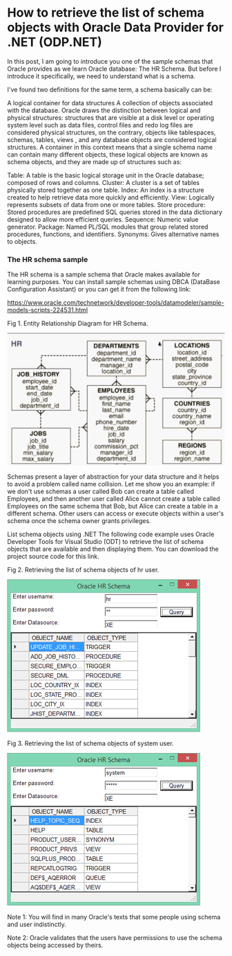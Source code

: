 # How to retrieve the list of schema objects with Oracle Data Provider for .NET (ODP.NET)

In this post, I am going to introduce you one of the sample schemas that Oracle provides as we learn Oracle database: The HR Schema. But before I introduce it specifically, we need to understand what is a schema.

I've found two definitions for the same term, a schema basically can be:

A logical container for data structures
A collection of objects associated with the database.
Oracle draws the distinction between logical and physical structures: structures that are visible at a disk level or operating system level such as data files, control files and redo log files are considered physical structures, on the contrary, objects like tablespaces, schemas, tables, views , and any database objects are considered logical structures. A container in this context means that a single schema name can contain many different objects, these logical objects are known as schema objects, and they are made up of structures such as:

Table: A table is the basic logical storage unit in the Oracle database; composed of rows and columns.
Cluster: A cluster is a set of tables physically stored together as one table.
Index: An index is a structure created to help retrieve data more quickly and efficiently.
View: Logically represents subsets of data from one or more tables.
Store procedure: Stored procedures are predefined SQL queries stored in the data dictionary designed to allow more efficient queries.
Sequence: Numeric value generator.
Package: Named PL/SQL modules that group related stored procedures, functions, and identifiers.
Synonyms: Gives alternative names to objects.

<h3>The HR schema sample</h3>
The HR schema is a sample schema that Oracle makes available for learning purposes. You can install sample schemas using DBCA (DataBase Configuration Assistant) or you can get it from the following link:

https://www.oracle.com/technetwork/developer-tools/datamodeler/sample-models-scripts-224531.html
<p>Fig 1. Entity Relationship Diagram for HR Schema.</p>
<img src="picture_library/hr/schemahr.png" width="700" />

Schemas present a layer of abstraction for your data structure and it helps to avoid a problem called name collision. Let me show you an example: if we don't use schemas a user called Bob can create a table called Employees, and then another user called Alice cannot create a table called Employees on the same schema that Bob, but Alice can create a table in a different schema. Other users can access or execute objects within a user's schema once the schema owner grants privileges.

List schema objects using .NET
The following code example uses Oracle Developer Tools for Visual Studio (ODT) to retrieve the list of schema objects that are available and then displaying them. You can download the project source code for this link.

<p>Fig 2. Retrieving the list of schema objects of hr user.</p>
<img src="picture_library/hr/fig2.png" />
<p>Fig 3. Retrieving the list of schema objects of system user.</p>
<img src="picture_library/hr/fig3.png" />
<p>Note 1: You will find in many Oracle's texts that some people using schema and user indistinctly.</p>
<p>Note 2: Oracle validates that the users have permissions to use the schema objects being accessed by theirs.</p>
